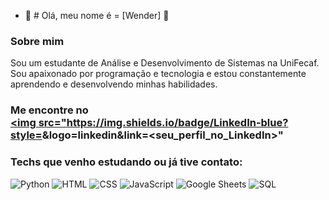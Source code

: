 - 👋  # Olá, meu nome é = [Wender] 👋

### Sobre mim
Sou um estudante de Análise e Desenvolvimento de Sistemas na UniFecaf. Sou apaixonado por programação e tecnologia e estou constantemente aprendendo e desenvolvendo minhas habilidades.


### Me encontre no <div><a href="https://www.linkedin.com/in/wenderhenriquexavier" target="_blank"> <img src="https://img.shields.io/badge/LinkedIn-blue?style=<estilo>&logo=linkedin&link=<seu_perfil_no_LinkedIn>"</a>
</div>
<!---
[![LinkedIn](https://img.shields.io/badge/LinkedIn-blue?style=<estilo>&logo=linkedin&link=<seu_perfil_no_LinkedIn>)](https://www.linkedin.com/in/wenderhenriquexavier)
--->

### Techs que venho estudando ou já tive contato:

![Python](https://img.shields.io/badge/Python-3776AB?style=for-the-badge&logo=python&logoColor=white)
![HTML](https://img.shields.io/badge/HTML-E34F26?style=for-the-badge&logo=html5&logoColor=white)
![CSS](https://img.shields.io/badge/CSS-1572B6?style=for-the-badge&logo=css3&logoColor=white)
![JavaScript](https://img.shields.io/badge/JavaScript-F7DF1E?style=for-the-badge&logo=javascript&logoColor=black)
![Google Sheets](https://img.shields.io/badge/Google_Sheets-34A853?style=for-the-badge&logo=google-sheets&logoColor=white)
![SQL](https://img.shields.io/badge/SQL-4479A1?style=for-the-badge&logo=postgresql&logoColor=white)






<!---
WenderHXavier/WenderHXavier is a ✨ special ✨ repository because its `README.md` (this file) appears on your GitHub profile.
You can click the Preview link to take a look at your changes.
--->
